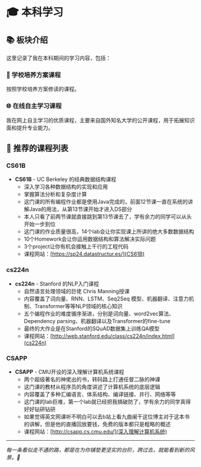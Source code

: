 # 🎓 本科学习

## 📚 板块介绍

这里记录了我在本科期间的学习内容，包括：

### 🏫 学校培养方案课程

按照学校培养方案修读的课程。

### 🌐 在线自主学习课程

我在网上自主学习的优质课程，主要来自国外知名大学的公开课程，用于拓展知识面和提升专业能力。

## 📖 推荐的课程列表

### CS61B

- **CS61B** - UC Berkeley 的经典数据结构课程
  - 深入学习各种数据结构的实现和应用
  - 掌握算法分析和复杂度计算
  - 这门课的所有编程作业都是使用Java完成的，前面12节课一直在系统的讲解Java的用法，从第13节课开始才进入DS部分
  - 本人只看了前两节课就直接跳到第13节课去了，学有余力的同学可以从头开始一步到位
  - 这门课的作业质量很高，14个lab会让你实现课上所讲的绝大多数数据结构
  - 10个Homework会让你运用数据结构和算法解决实际问题
  - 3个project让你有机会接触上千行的工程代码
  - 课程网站：[https://sp24.datastructur.es/](CS61B)

### cs224n

- **cs224n** - Stanford 的NLP入门课程
  - 自然语言处理领域的巨佬 Chris Manning授课
  - 内容覆盖了词向量、RNN、LSTM、Seq2Seq 模型、机器翻译、注意力机制、Transformer等等NLP领域的核心知识
  - 五个编程作业的难度循序渐进，分别是词向量、word2vec算法、Dependency parsing、机器翻译以及Transformer的fine-tune
  - 最终的大作业是在Stanford的SQuAD数据集上训练QA模型
  - 课程网站：[http://web.stanford.edu/class/cs224n/index.html](cs224n)

### CSAPP

- **CSAPP** - CMU开设的深入理解计算机系统课程
  - 两个超级著名的神佬出的书，转码路上打通任督二脉的神课
  - 这门课的教材从程序员的角度讲述了计算机系统的底层逻辑
  - 内容覆盖了多种汇编语言、体系结构、编译链接、并行、网络等等
  - 这门课的lab巨难，第一个lab就已经把我搞破防了，学有余力的同学真得好好钻研钻研
  - 如果觉得英文网课听不明白可以去b站上看九曲阑干这位博主对于这本书的讲解，但是他的直播回放要钱，免费的版本都只是粗略的概述
  - 课程网站：[http://csapp.cs.cmu.edu/](深入理解计算机系统)

---

*每一条看似走不通的路，都是在为你铺垫更坚实的台阶，跨过去，就能看到新的风景。💪*
